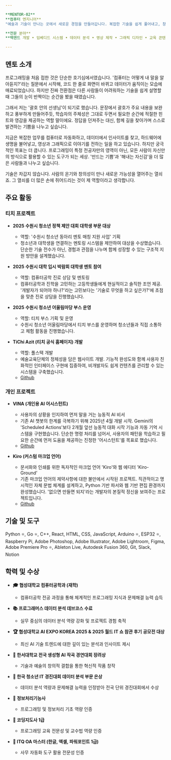 ```yaml
---

**MENTOR-02**
**컴퓨터 엔지니어**
"예술과 기술이 만나는 곳에서 새로운 경험을 만들어갑니다. 복잡한 기술을 쉽게 풀어내고, 창의적인 아이디어를 현실로 구현하는 일을 합니다."

**전문 분야**
**백엔드 개발 • 임베디드 시스템 • 데이터 분석 • 영상 제작 • 그래픽 디자인 • 교육 콘텐츠**

---
```


## 멘토 소개

프로그래밍을 처음 접한 것은 단순한 호기심에서였습니다. '컴퓨터는 어떻게 내 말을 알아듣지?'라는 질문에서 시작해, 코드 한 줄로 화면이 바뀌고 데이터가 움직이는 모습에 매료되었습니다. 하지만 진짜 전환점은 다른 사람들이 어려워하는 기술을 쉽게 설명할 때 그들의 눈이 반짝이는 순간을 봤을 때였습니다.

그래서 저는 '괄호 안의 선생님'이 되기로 했습니다. 문장에서 괄호가 주요 내용을 보완하고 풍부하게 만들어주듯, 학습자의 주체성은 그대로 두면서 필요한 순간에 적절한 힌트와 영감을 제공하는 역할 말이에요. 정답을 던져주는 대신, 함께 길을 찾아가며 스스로 발견하는 기쁨을 나누고 싶습니다.

지금은 복잡한 업무를 컴퓨터로 자동화하고, 데이터에서 인사이트를 찾고, 하드웨어에 생명을 불어넣고, 영상과 그래픽으로 이야기를 전하는 일을 하고 있습니다. 하지만 궁극적인 목표는 더 큽니다. 프로그래밍이 특정 전공자만의 영역이 아닌, 모든 사람이 자신만의 방식으로 활용할 수 있는 도구가 되는 세상. '만드는 기쁨'과 '해내는 자신감'을 더 많은 사람들과 나누고 싶습니다.

기술은 차갑지 않습니다. 사람의 온기와 창의성이 만나 새로운 가능성을 열어주는 열쇠죠. 그 열쇠를 더 많은 손에 쥐어드리는 것이 제 역할이라고 생각합니다.

## 주요 활동

### 티치 프로젝트
* **2025 수원시 청소년 정책 제안 대회 대학생 부문 대상**
  * 역할: '수원시 청소년 동아리 멘토 매칭 지원 사업' 기획
  * 청소년과 대학생을 연결하는 멘토링 시스템을 제안하여 대상을 수상했습니다. 단순한 기술 전수가 아닌, 경험과 관점을 나누며 함께 성장할 수 있는 구조적 지원 방안을 설계했습니다.

* **2025 수원시 대학 입시 박람회 대학생 멘토 참여**
  * 역할: 컴퓨터공학 진로 상담 및 멘토링
  * 컴퓨터공학과 진학을 고민하는 고등학생들에게 현실적이고 솔직한 조언 제공. '개발자가 되어야 하나?'라는 고민보다는 '기술로 무엇을 하고 싶은가?'에 초점을 맞춘 진로 상담을 진행했습니다.

* **2025 수원시 청소년 어울림마당 부스 운영**
  * 역할: 티치 부스 기획 및 운영
  * 수원시 청소년 어울림마당에서 티치 부스를 운영하며 청소년들과 직접 소통하고 체험 활동을 진행했습니다.

* **TiChi Azit (티치 공식 홈페이지) 개발**
  * 역할: 풀스택 개발
  * 예술교육단체의 정체성을 담은 웹사이트 개발. 기능적 완성도와 함께 사용자 친화적인 인터페이스 구현에 집중하여, 비개발자도 쉽게 컨텐츠를 관리할 수 있는 시스템을 구축했습니다.
  * [Github](https://github.com/myhappydays/tichi_azit)

### 개인 프로젝트
* **VINA (개인용 AI 어시스턴트)**
  * 사용자의 상황을 인지하여 먼저 말을 거는 능동적 AI 비서
  * 기존 AI 챗봇의 한계를 극복하기 위해 2025년 4월 개발 시작. Gemini의 'Scheduled Actions'보다 2개월 앞선 능동적 대화 시작 기능과 자동 기억 시스템을 구현했습니다. 단순한 명령 처리를 넘어서, 사용자의 패턴을 학습하고 필요한 순간에 먼저 도움을 제공하는 진정한 '어시스턴트'를 목표로 했습니다.
  * [Github](https://github.com/myhappydays/vina)

* **Kiro (커스텀 마크업 언어)**
  * 문서화와 인쇄를 위한 독자적인 마크업 언어 'Kiro'와 웹 에디터 'Kiro-Ground'
  * 기존 마크업 언어의 제약사항에 대한 불만에서 시작된 프로젝트. 직관적이고 명시적인 자체 문법 체계를 설계하고, Python 기반 파서와 웹 기반 편집 환경까지 완성했습니다. '없으면 만들면 되지'라는 개발자의 본질적 정신을 보여주는 프로젝트입니다.
  * [Github](https://github.com/myhappydays/kiro_ground)

## 기술 및 도구

Python ⭐, Go ⭐, C++, React, HTML, CSS, JavaScript, Arduino ⭐, ESP32 ⭐, Raspberry Pi, Adobe Photoshop, Adobe Illustrator, Adobe Lightroom, Figma, Adobe Premiere Pro ⭐, Ableton Live, Autodesk Fusion 360, Git, Slack, Notion

## 학력 및 수상

* **🎓 협성대학교 컴퓨터공학과 (재학)**
  * 컴퓨터공학 전공 과정을 통해 체계적인 프로그래밍 지식과 문제해결 능력 습득

* **📚 프로그래머스 데이터 분석 데브코스 수료**
  * 실무 중심의 데이터 분석 역량 강화 및 프로젝트 경험 축적

* **🏆 협성대학교 AI EXPO KOREA 2025 & 2025 월드 IT 쇼 참관 후기 공모전 대상**
  * 최신 AI 기술 트렌드에 대한 깊이 있는 분석과 인사이트 제시

* **🥉 한서대학교 전국 생성형 AI 작곡 경연대회 장려상**
  * 기술과 예술의 창의적 결합을 통한 혁신적 작품 창작

* **🥈 한국 청소년 IT 경진대회 데이터 분석 부문 은상**
  * 데이터 분석 역량과 문제해결 능력을 인정받아 전국 단위 경진대회에서 수상

* **📜 정보처리기능사**
  * 프로그래밍 및 정보처리 기초 역량 인증

* **📜 코딩지도사 1급**
  * 프로그래밍 교육 전문성 및 교수법 역량 인증

* **📜 ITQ OA 마스터 (한글, 엑셀, 파워포인트 1급)**
  * 사무 자동화 도구 활용 전문성 인증